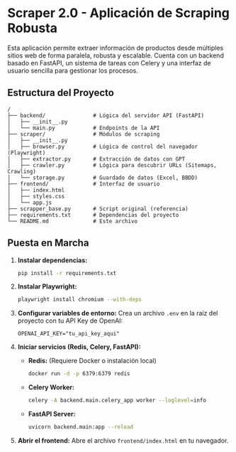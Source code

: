 # Scraper 2.0 - Aplicación de Scraping Robusta

Esta aplicación permite extraer información de productos desde múltiples sitios web de forma paralela, robusta y escalable. Cuenta con un backend basado en FastAPI, un sistema de tareas con Celery y una interfaz de usuario sencilla para gestionar los procesos.

## Estructura del Proyecto

```
/
├── backend/               # Lógica del servidor API (FastAPI)
│   ├── __init__.py
│   └── main.py            # Endpoints de la API
├── scraper/               # Módulos de scraping
│   ├── __init__.py
│   ├── browser.py         # Lógica de control del navegador (Playwright)
│   ├── extractor.py       # Extracción de datos con GPT
│   ├── crawler.py         # Lógica para descubrir URLs (Sitemaps, Crawling)
│   └── storage.py         # Guardado de datos (Excel, BBDD)
├── frontend/              # Interfaz de usuario
│   ├── index.html
│   ├── styles.css
│   └── app.js
├── scrapper_base.py       # Script original (referencia)
├── requirements.txt       # Dependencias del proyecto
└── README.md              # Este archivo
```

## Puesta en Marcha

1.  **Instalar dependencias:**
    ```bash
    pip install -r requirements.txt
    ```

2.  **Instalar Playwright:**
    ```bash
    playwright install chromium --with-deps
    ```

3.  **Configurar variables de entorno:**
    Crea un archivo `.env` en la raíz del proyecto con tu API Key de OpenAI:
    ```
    OPENAI_API_KEY="tu_api_key_aqui"
    ```

4.  **Iniciar servicios (Redis, Celery, FastAPI):**
    *   **Redis:** (Requiere Docker o instalación local)
        ```bash
        docker run -d -p 6379:6379 redis
        ```
    *   **Celery Worker:**
        ```bash
        celery -A backend.main.celery_app worker --loglevel=info
        ```
    *   **FastAPI Server:**
        ```bash
        uvicorn backend.main:app --reload
        ```

5.  **Abrir el frontend:**
    Abre el archivo `frontend/index.html` en tu navegador.
